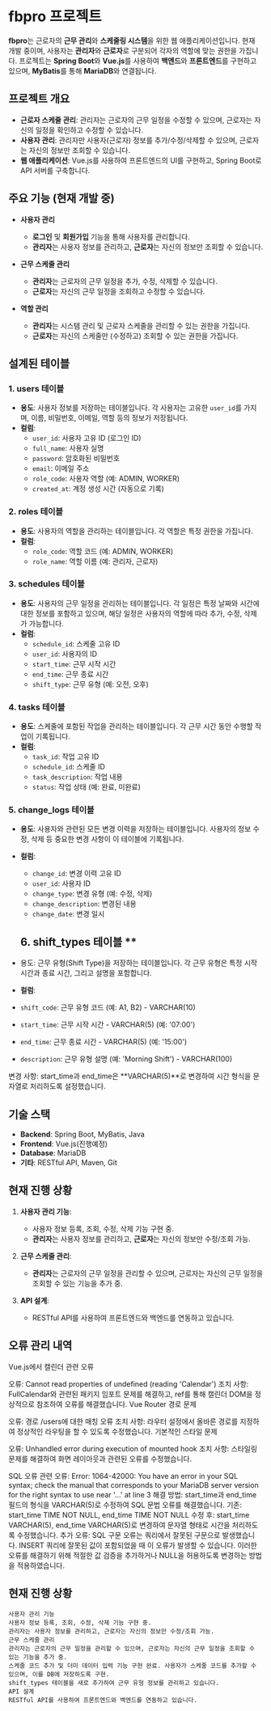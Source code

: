 # fbpro 프로젝트

**fbpro**는 근로자의 **근무 관리**와 **스케줄링 시스템**을 위한 웹 애플리케이션입니다. 현재 개발 중이며, 사용자는 **관리자**와 **근로자**로 구분되어 각자의 역할에 맞는 권한을 가집니다. 프로젝트는 **Spring Boot**와 **Vue.js**를 사용하여 **백엔드**와 **프론트엔드**를 구현하고 있으며, **MyBatis**를 통해 **MariaDB**와 연결됩니다.

## 프로젝트 개요

- **근로자 스케줄 관리**: 관리자는 근로자의 근무 일정을 수정할 수 있으며, 근로자는 자신의 일정을 확인하고 수정할 수 있습니다.
- **사용자 관리**: 관리자만 사용자(근로자) 정보를 추가/수정/삭제할 수 있으며, 근로자는 자신의 정보만 조회할 수 있습니다.
- **웹 애플리케이션**: Vue.js를 사용하여 프론트엔드의 UI를 구현하고, Spring Boot로 API 서버를 구축합니다.

## 주요 기능 (현재 개발 중)

- **사용자 관리**
  - **로그인** 및 **회원가입** 기능을 통해 사용자를 관리합니다.
  - **관리자**는 사용자 정보를 관리하고, **근로자**는 자신의 정보만 조회할 수 있습니다.

- **근무 스케줄 관리**
  - **관리자**는 근로자의 근무 일정을 추가, 수정, 삭제할 수 있습니다.
  - **근로자**는 자신의 근무 일정을 조회하고 수정할 수 있습니다.

- **역할 관리**
  - **관리자**는 시스템 관리 및 근로자 스케줄을 관리할 수 있는 권한을 가집니다.
  - **근로자**는 자신의 스케줄만 (수정하고) 조회할 수 있는 권한을 가집니다.

## 설계된 테이블

### 1. **users 테이블**
- **용도**: 사용자 정보를 저장하는 테이블입니다. 각 사용자는 고유한 `user_id`를 가지며, 이름, 비밀번호, 이메일, 역할 등의 정보가 저장됩니다.
- **컬럼**:
  - `user_id`: 사용자 고유 ID (로그인 ID)
  - `full_name`: 사용자 실명
  - `password`: 암호화된 비밀번호
  - `email`: 이메일 주소
  - `role_code`: 사용자 역할 (예: ADMIN, WORKER)
  - `created_at`: 계정 생성 시간 (자동으로 기록)

### 2. **roles 테이블**
- **용도**: 사용자의 역할을 관리하는 테이블입니다. 각 역할은 특정 권한을 가집니다.
- **컬럼**:
  - `role_code`: 역할 코드 (예: ADMIN, WORKER)
  - `role_name`: 역할 이름 (예: 관리자, 근로자)

### 3. **schedules 테이블**
- **용도**: 사용자의 근무 일정을 관리하는 테이블입니다. 각 일정은 특정 날짜와 시간에 대한 정보를 포함하고 있으며, 해당 일정은 사용자의 역할에 따라 추가, 수정, 삭제가 가능합니다.
- **컬럼**:
  - `schedule_id`: 스케줄 고유 ID
  - `user_id`: 사용자의 ID 
  - `start_time`: 근무 시작 시간
  - `end_time`: 근무 종료 시간
  - `shift_type`: 근무 유형 (예: 오전, 오후)

### 4. **tasks 테이블**
- **용도**: 스케줄에 포함된 작업을 관리하는 테이블입니다. 각 근무 시간 동안 수행할 작업이 기록됩니다.
- **컬럼**:
  - `task_id`: 작업 고유 ID
  - `schedule_id`: 스케줄 ID 
  - `task_description`: 작업 내용
  - `status`: 작업 상태 (예: 완료, 미완료)

### 5. **change_logs 테이블**
- **용도**: 사용자와 관련된 모든 변경 이력을 저장하는 테이블입니다. 사용자의 정보 수정, 삭제 등 중요한 변경 사항이 이 테이블에 기록됩니다.
- **컬럼**:
  - `change_id`: 변경 이력 고유 ID
  - `user_id`: 사용자 ID 
  - `change_type`: 변경 유형 (예: 수정, 삭제)
  - `change_description`: 변경된 내용
  - `change_date`: 변경 일시
 
  ## 6. shift_types 테이블 ** 

- 용도: 근무 유형(Shift Type)을 저장하는 테이블입니다. 각 근무 유형은 특정 시작 시간과 종료 시간, 그리고 설명을 포함합니다.
- **컬럼**:
- `shift_code`: 근무 유형 코드 (예: A1, B2) - VARCHAR(10)
- `start_time`: 근무 시작 시간 - VARCHAR(5) (예: '07:00')
- `end_time`: 근무 종료 시간 - VARCHAR(5) (예: '15:00')
- `description`: 근무 유형 설명 (예: 'Morning Shift') - VARCHAR(100)
  
변경 사항: start_time과 end_time은 **VARCHAR(5)**로 변경하여 시간 형식을 문자열로 처리하도록 설정했습니다.

## 기술 스택

- **Backend**: Spring Boot, MyBatis, Java
- **Frontend**: Vue.js(진행예정)
- **Database**: MariaDB
- **기타**: RESTful API, Maven, Git

## 현재 진행 상황

1. **사용자 관리 기능**:
   - 사용자 정보 등록, 조회, 수정, 삭제 기능 구현 중.
   - **관리자**는 사용자 정보를 관리하고, **근로자**는 자신의 정보만 수정/조회 가능.

2. **근무 스케줄 관리**:
   - **관리자**는 근로자의 근무 일정을 관리할 수 있으며, 근로자는 자신의 근무 일정을 조회할 수 있는 기능을 추가 중.

3. **API 설계**:
   - RESTful API를 사용하여 프론트엔드와 백엔드를 연동하고 있습니다.

## 오류 관리 내역
Vue.js에서 캘린더 관련 오류

  오류: Cannot read properties of undefined (reading 'Calendar')
  조치 사항: FullCalendar와 관련된 패키지 임포트 문제를 해결하고, ref를 통해 캘린더 DOM을 정상적으로 참조하여 오류를 해결했습니다.
  Vue Router 경로 문제
  
  오류: 경로 /users에 대한 매칭 오류
  조치 사항: 라우터 설정에서 올바른 경로를 지정하여 정상적인 라우팅을 할 수 있도록 수정했습니다.
  기본적인 스타일 문제
  
  오류: Unhandled error during execution of mounted hook
  조치 사항: 스타일링 문제를 해결하여 화면 레이아웃과 관련된 오류를 수정했습니다.

SQL 오류 관련
    오류: Error: 1064-42000: You have an error in your SQL syntax; check the manual that corresponds to your MariaDB server version for the right syntax to use near      '...' at line 3
    해결 방법: start_time과 end_time 필드의 형식을 VARCHAR(5)로 수정하여 SQL 문법 오류를 해결했습니다.
    기존: start_time TIME NOT NULL, end_time TIME NOT NULL
    수정 후: start_time VARCHAR(5), end_time VARCHAR(5)로 변경하여 문자열 형태로 시간을 처리하도록 수정했습니다.
    추가 오류: SQL 구문 오류는 쿼리에서 잘못된 구문으로 발생했습니다. INSERT 쿼리에 잘못된 값이 포함되었을 때 이 오류가 발생할 수 있습니다. 
    이러한 오류를 해결하기 위해 적절한 값 검증을 추가하거나 NULL을 허용하도록 변경하는 방법을 적용하였습니다.
    
## 현재 진행 상황

    사용자 관리 기능
    사용자 정보 등록, 조회, 수정, 삭제 기능 구현 중.
    관리자는 사용자 정보를 관리하고, 근로자는 자신의 정보만 수정/조회 가능.
    근무 스케줄 관리
    관리자는 근로자의 근무 일정을 관리할 수 있으며, 근로자는 자신의 근무 일정을 조회할 수 있는 기능을 추가 중.
    스케줄 코드 추가 및 더미 데이터 입력 기능 구현 완료. 사용자가 스케줄 코드를 추가할 수 있으며, 이를 DB에 저장하도록 구현.
    shift_types 테이블을 새로 추가하여 근무 유형 정보를 관리하고 있습니다.
    API 설계
    RESTful API를 사용하여 프론트엔드와 백엔드를 연동하고 있습니다.



